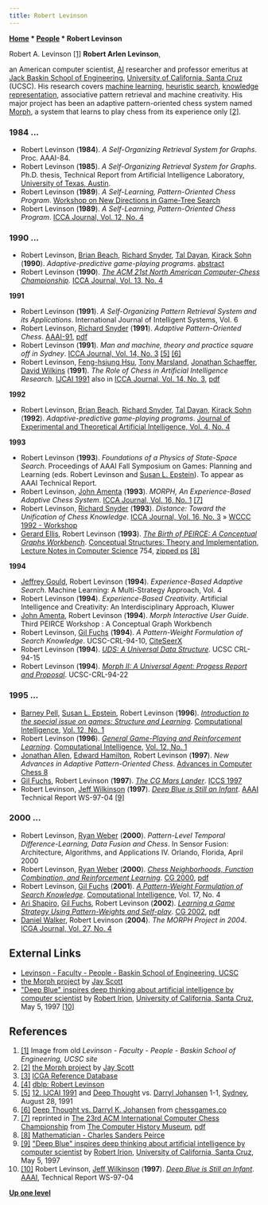 ```yaml
---
title: Robert Levinson
---
```

**[Home](Home "Home") \* [People](People "People") \* Robert Levinson**



 [](File:Levinson.jpg) Robert A. Levinson <a id="cite-note-1" href="#cite-ref-1">[1]</a> 
**Robert Arlen Levinson**,  

an American computer scientist, [AI](Artificial_Intelligence "Artificial Intelligence") researcher and professor emeritus at [Jack Baskin School of Engineering](https://en.wikipedia.org/wiki/Jack_Baskin_School_of_Engineering), [University of California, Santa Cruz](University_of_California,_Santa_Cruz "University of California, Santa Cruz") (UCSC). His research covers [machine learning](Learning "Learning"), [heuristic search](Search "Search"), [knowledge representation](Knowledge "Knowledge"), associative pattern retrieval and machine creativity. His major project has been an adaptive pattern-oriented chess system named [Morph](Morph "Morph"), a system that learns to play chess from its experience only <a id="cite-note-2" href="#cite-ref-2">[2]</a>. 



### 1984 ...


* Robert Levinson (**1984**). *A Self-Organizing Retrieval System for Graphs*. Proc. AAAI-84.
* Robert Levinson (**1985**). *A Self-Organizing Retrieval System for Graphs*. Ph.D. thesis, Technical Report from Artificial Intelligence Laboratory, [University of Texas, Austin](https://en.wikipedia.org/wiki/University_of_Texas_at_Austin).
* Robert Levinson (**1989**). *A Self-Learning, Pattern-Oriented Chess Program*. [Workshop on New Directions in Game-Tree Search](WCCC_1989#Workshop "WCCC 1989")
* Robert Levinson (**1989**). *A Self-Learning, Pattern-Oriented Chess Program*. [ICCA Journal, Vol. 12, No. 4](ICGA_Journal#12_4 "ICGA Journal")


### 1990 ...


* Robert Levinson, [Brian Beach](index.php?title=Brian_Beach&action=edit&redlink=1 "Brian Beach (page does not exist)"), [Richard Snyder](Richard_Snyder "Richard Snyder"), [Tal Dayan](index.php?title=Tal_Dayan&action=edit&redlink=1 "Tal Dayan (page does not exist)"), [Kirack Sohn](index.php?title=Kirack_Sohn&action=edit&redlink=1 "Kirack Sohn (page does not exist)") (**1990**). *Adaptive-predictive game-playing programs*. [abstract](http://portal.acm.org/citation.cfm?id=902787&jmp=abstract&coll=GUIDE&dl=GUIDE&CFID=78059366&CFTOKEN=89563212#abstract)
* Robert Levinson (**1990**). *[The ACM 21st North American Computer-Chess Championship](ACM_1990 "ACM 1990").* [ICCA Journal, Vol. 13, No. 4](ICGA_Journal#13_4 "ICGA Journal")


**1991**



* Robert Levinson (**1991**). *A Self-Organizing Pattern Retrieval System and its Applications*. International Journal of Intelligent Systems, Vol. 6
* Robert Levinson, [Richard Snyder](Richard_Snyder "Richard Snyder") (**1991**). *Adaptive Pattern-Oriented Chess*. [AAAI-91](Conferences#AAAI-91 "Conferences"), [pdf](http://www.aaai.org/Papers/AAAI/1991/AAAI91-094.pdf)
* Robert Levinson (**1991**). *Man and machine, theory and practice square off in Sydney*. [ICCA Journal, Vol. 14, No. 3](ICGA_Journal#14_3 "ICGA Journal") <a id="cite-note-5" href="#cite-ref-5">[5]</a> <a id="cite-note-6" href="#cite-ref-6">[6]</a>
* Robert Levinson, [Feng-hsiung Hsu](Feng-hsiung_Hsu "Feng-hsiung Hsu"), [Tony Marsland](Tony_Marsland "Tony Marsland"), [Jonathan Schaeffer](Jonathan_Schaeffer "Jonathan Schaeffer"), [David Wilkins](David_Wilkins "David Wilkins") (**1991**). *The Role of Chess in Artificial Intelligence Research*. [IJCAI 1991](Conferences#IJCAI1991 "Conferences") also in [ICCA Journal, Vol. 14, No. 3](ICGA_Journal#14_3 "ICGA Journal"), [pdf](http://www.ai.sri.com/%7Ewilkins/papers/chess-panel.pdf)


**1992**



* Robert Levinson, [Brian Beach](index.php?title=Brian_Beach&action=edit&redlink=1 "Brian Beach (page does not exist)"), [Richard Snyder](Richard_Snyder "Richard Snyder"), [Tal Dayan](index.php?title=Tal_Dayan&action=edit&redlink=1 "Tal Dayan (page does not exist)"), [Kirack Sohn](index.php?title=Kirack_Sohn&action=edit&redlink=1 "Kirack Sohn (page does not exist)") (**1992**). *Adaptive-predictive game-playing programs*. [Journal of Experimental and Theoretical Artificial Intelligence, Vol. 4, No. 4](http://www.informatik.uni-trier.de/~ley/db/journals/jetai/jetai4.html#LevinsonBSDS92)


**1993**



* Robert Levinson (**1993**). *Foundations of a Physics of State-Space Search*. Proceedings of AAAI Fall Symposium on Games: Planning and Learning (eds. Robert Levinson and [Susan L. Epstein](Susan_L._Epstein "Susan L. Epstein")). To appear as AAAI Technical Report.
* Robert Levinson, [John Amenta](John_Amenta "John Amenta") (**1993**). *MORPH, An Experience-Based Adaptive Chess System*. [ICCA Journal, Vol. 16, No. 1](ICGA_Journal#16_1 "ICGA Journal") <a id="cite-note-7" href="#cite-ref-7">[7]</a>
* Robert Levinson, [Richard Snyder](Richard_Snyder "Richard Snyder") (**1993**). *Distance: Toward the Unification of Chess Knowledge*. [ICCA Journal, Vol. 16, No. 3](ICGA_Journal#16_3 "ICGA Journal") » [WCCC 1992 - Workshop](WCCC_1992#Workshop "WCCC 1992")
* [Gerard Ellis](https://www.linkedin.com/pub/gerard-ellis/3/b57/769), Robert Levinson (**1993**). *[The Birth of PEIRCE: A Conceptual Graphs Workbench](http://link.springer.com/chapter/10.1007%2F3-540-57454-9_17)*. [Conceptual Structures: Theory and Implementation](http://www.springer.com/gp/book/9783540574545?wt_mc=ThirdParty.SpringerLink.3.EPR653.About_eBook), [Lecture Notes in Computer Science](https://en.wikipedia.org/wiki/Lecture_Notes_in_Computer_Science) 754, [zipped ps](https://users.soe.ucsc.edu/~levinson/Papers/birth-Pierce-92.ps.Z) <a id="cite-note-8" href="#cite-ref-8">[8]</a>


**1994**



* [Jeffrey Gould](index.php?title=Jeffrey_Gould&action=edit&redlink=1 "Jeffrey Gould (page does not exist)"), Robert Levinson (**1994**). *Experience-Based Adaptive Search*. Machine Learning: A Multi-Strategy Approach, Vol. 4
* Robert Levinson (**1994**). *Experience-Based Creativity*. Artificial Intelligence and Creativity: An Interdisciplinary Approach, Kluwer
* [John Amenta](John_Amenta "John Amenta"), Robert Levinson (**1994**). *Morph Interactive User Guide*. Third PEIRCE Workshop : A Conceptual Graph Workbench
* Robert Levinson, [Gil Fuchs](index.php?title=Gil_Fuchs&action=edit&redlink=1 "Gil Fuchs (page does not exist)") (**1994**). *A Pattern-Weight Formulation of Search Knowledge*. UCSC-CRL-94-10, [CiteSeerX](http://citeseerx.ist.psu.edu/viewdoc/summary?doi=10.1.1.35.1027)
* Robert Levinson (**1994**). *[UDS: A Universal Data Structure](http://www.researchgate.net/publication/2821395_UDS_A_Universal_Data_Structure)*. UCSC CRL-94-15
* Robert Levinson (**1994**). *[Morph II: A Universal Agent: Progess Report and Proposal](https://www.soe.ucsc.edu/research/technical-reports/UCSC-CRL-94-22)*. UCSC-CRL-94-22


### 1995 ...


* [Barney Pell](Barney_Pell "Barney Pell"), [Susan L. Epstein](Susan_L._Epstein "Susan L. Epstein"), Robert Levinson (**1996**). *[Introduction to the special issue on games: Structure and Learning](http://onlinelibrary.wiley.com/doi/10.1111/j.1467-8640.1996.tb00249.x/abstract)*. [Computational Intelligence](https://en.wikipedia.org/wiki/Computational_Intelligence_%28journal%29), [Vol. 12, No. 1](http://dblp.uni-trier.de/db/journals/ci/ci12.html#PellEL96)
* Robert Levinson (**1996**). *[General Game-Playing and Reinforcement Learning](http://onlinelibrary.wiley.com/doi/10.1111/j.1467-8640.1996.tb00257.x/abstract)*. [Computational Intelligence](https://en.wikipedia.org/wiki/Computational_Intelligence_%28journal%29), [Vol. 12, No. 1](http://dblp.uni-trier.de/db/journals/ci/ci12.html#PellEL96)
* [Jonathan Allen](index.php?title=Jonathan_Allen&action=edit&redlink=1 "Jonathan Allen (page does not exist)"), [Edward Hamilton](index.php?title=Edward_Hamilton&action=edit&redlink=1 "Edward Hamilton (page does not exist)"), Robert Levinson (**1997**). *New Advances in Adaptive Pattern-Oriented Chess*. [Advances in Computer Chess 8](Advances_in_Computer_Chess_8 "Advances in Computer Chess 8")
* [Gil Fuchs](index.php?title=Gil_Fuchs&action=edit&redlink=1 "Gil Fuchs (page does not exist)"), Robert Levinson (**1997**). *[The CG Mars Lander](http://link.springer.com/chapter/10.1007/BFb0027907)*. [ICCS 1997](http://dblp.uni-trier.de/db/conf/iccs/iccs97.html#FuchsL97)
* Robert Levinson, [Jeff Wilkinson](index.php?title=Jeff_Wilkinson&action=edit&redlink=1 "Jeff Wilkinson (page does not exist)") (**1997**). *[Deep Blue is Still an Infant](https://www.semanticscholar.org/paper/Deep-Blue-is-Still-an-Infant-Levinson-Wilkinson/3ce74263ef7b5d04fdf709b2dd3a519d780ae47f)*. [AAAI](AAAI "AAAI") Technical Report WS-97-04 <a id="cite-note-9" href="#cite-ref-9">[9]</a>


### 2000 ...


* Robert Levinson, [Ryan Weber](index.php?title=Ryan_Weber&action=edit&redlink=1 "Ryan Weber (page does not exist)") (**2000**). *Pattern-Level Temporal Difference-Learning, Data Fusion and Chess*. In Sensor Fusion: Architecture, Algorithms, and Applications IV. Orlando, Florida, April 2000
* Robert Levinson, [Ryan Weber](index.php?title=Ryan_Weber&action=edit&redlink=1 "Ryan Weber (page does not exist)") (**2000**). *[Chess Neighborhoods, Function Combination, and Reinforcement Learning](http://link.springer.com/chapter/10.1007/3-540-45579-5_9)*. [CG 2000](CG_2000 "CG 2000"), [pdf](https://users.soe.ucsc.edu/~levinson/Papers/CNFCRL.pdf)
* Robert Levinson, [Gil Fuchs](index.php?title=Gil_Fuchs&action=edit&redlink=1 "Gil Fuchs (page does not exist)") (**2001**). *[A Pattern-Weight Formulation of Search Knowledge](http://onlinelibrary.wiley.com/doi/10.1111/0824-7935.00172/abstract)*. [Computational Intelligence](https://en.wikipedia.org/wiki/Computational_Intelligence_%28journal%29), Vol. 17, No. 4
* [Ari Shapiro](index.php?title=Ari_Shapiro&action=edit&redlink=1 "Ari Shapiro (page does not exist)"), [Gil Fuchs](index.php?title=Gil_Fuchs&action=edit&redlink=1 "Gil Fuchs (page does not exist)"), Robert Levinson (**2002**). *[Learning a Game Strategy Using Pattern-Weights and Self-play](http://www.arishapiro.com/researchportfolio/Learning%20Game%20Strategy/index.htm)*. [CG 2002](CG_2002 "CG 2002"), [pdf](http://www.arishapiro.com//ShapiroA_CG2002.pdf)
* [Daniel Walker](index.php?title=Daniel_Walker&action=edit&redlink=1 "Daniel Walker (page does not exist)"), Robert Levinson (**2004**). *The MORPH Project in 2004*. [ICGA Journal, Vol. 27, No. 4](ICGA_Journal#27_4 "ICGA Journal")


## External Links


* [Levinson - Faculty - People - Baskin School of Engineering, UCSC](https://www.soe.ucsc.edu/people/levinson)
* [the Morph project](http://satirist.org/learn-game/projects/morph.html) by [Jay Scott](Jay_Scott "Jay Scott")
* ["Deep Blue" inspires deep thinking about artificial intelligence by computer scientist](https://www.sciencedaily.com/releases/1997/05/970501194114.htm) by [Robert Irion](https://scicom.ucsc.edu/faculty/), [University of California, Santa Cruz](University_of_California,_Santa_Cruz "University of California, Santa Cruz"), May 5, 1997 <a id="cite-note-10" href="#cite-ref-10">[10]</a>


## References


1. <a id="cite-ref-1" href="#cite-note-1">[1]</a> Image from old *Levinson - Faculty - People - Baskin School of Engineering, UCSC site*
2. <a id="cite-ref-2" href="#cite-note-2">[2]</a> [the Morph project](http://satirist.org/learn-game/projects/morph.html) by [Jay Scott](Jay_Scott "Jay Scott")
3. <a id="cite-ref-3" href="#cite-note-3">[3]</a> [ICGA Reference Database](ICGA_Journal#RefDB "ICGA Journal")
4. <a id="cite-ref-4" href="#cite-note-4">[4]</a> [dblp: Robert Levinson](http://dblp.uni-trier.de/pers/hd/l/Levinson:Robert)
5. <a id="cite-ref-5" href="#cite-note-5">[5]</a> [12. IJCAI 1991](Conferences#IJCAI1991 "Conferences") and [Deep Thought](Deep_Thought "Deep Thought") vs. [Darryl Johansen](https://en.wikipedia.org/wiki/Darryl_Johansen) 1-1, [Sydney](https://en.wikipedia.org/wiki/Sydney), August 28, 1991
6. <a id="cite-ref-6" href="#cite-note-6">[6]</a> [Deep Thought vs. Darryl K. Johansen](http://www.chessgames.com/perl/chess.pl?pid=13728&pid2=47022) from [chessgames.co](http://www.chessgames.com/index.html)
7. <a id="cite-ref-7" href="#cite-note-7">[7]</a> reprinted in [The 23rd ACM International Computer Chess Championship](http://www.computerhistory.org/chess/full_record.php?iid=doc-431614f6cc6e9) from [The Computer History Museum](The_Computer_History_Museum "The Computer History Museum"), [pdf](http://archive.computerhistory.org/projects/chess/related_materials/text/3-1%20and%203-2%20and%203-3%20and%204-3.1993_23rd_ACM_ICCC/1993%20ICCC.062303066.sm.pdf)
8. <a id="cite-ref-8" href="#cite-note-8">[8]</a> [Mathematician - Charles Sanders Peirce](Mathematician#CSPeirce "Mathematician")
9. <a id="cite-ref-9" href="#cite-note-9">[9]</a> ["Deep Blue" inspires deep thinking about artificial intelligence by computer scientist](https://www.sciencedaily.com/releases/1997/05/970501194114.htm) by [Robert Irion](https://scicom.ucsc.edu/faculty/), [University of California, Santa Cruz](University_of_California,_Santa_Cruz "University of California, Santa Cruz"), May 5, 1997
10. <a id="cite-ref-10" href="#cite-note-10">[10]</a> Robert Levinson, [Jeff Wilkinson](index.php?title=Jeff_Wilkinson&action=edit&redlink=1 "Jeff Wilkinson (page does not exist)") (**1997**). *[Deep Blue is Still an Infant](https://www.semanticscholar.org/paper/Deep-Blue-is-Still-an-Infant-Levinson-Wilkinson/3ce74263ef7b5d04fdf709b2dd3a519d780ae47f)*. [AAAI](AAAI "AAAI"), Technical Report WS-97-04

**[Up one level](People "People")**







 
